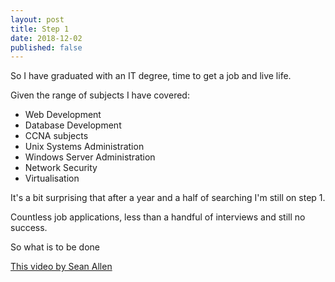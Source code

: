 ```yaml
---
layout: post
title: Step 1
date: 2018-12-02
published: false
---
```

So I have graduated with an IT degree, time to get a job and live life.

Given the range of subjects I have covered:
* Web Development
* Database Development
* CCNA subjects
* Unix Systems Administration
* Windows Server Administration
* Network Security
* Virtualisation

It's a bit surprising that after a year and a half of searching I'm still on step 1.



Countless job applications, less than a handful of interviews and still no success.

So what is to be done

[This video by Sean Allen](https://youtu.be/lz80ro7C15s?t=87)
